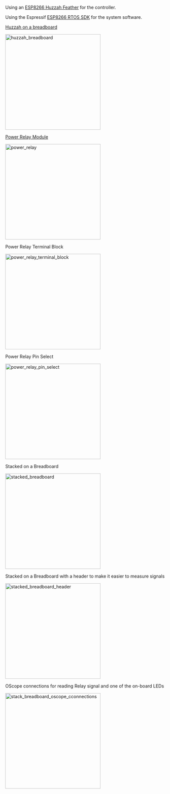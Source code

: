 

Using an [ESP8266 Huzzah Feather](https://www.adafruit.com/product/2821) for the controller.

Using the Espressif [ESP8266 RTOS SDK](https://docs.espressif.com/projects/esp8266-rtos-sdk/en/latest/index.html) for the system software.


[Huzzah on a breadboard](https://www.adafruit.com/product/2821)

[<img alt="huzzah_breadboard" src="./huzzah_breadboard.png" width="300" />](huzzah_breadboard)


[Power Relay Module]()

[<img alt="power_relay" src="./power_relay.png" width="300" />](power_relay)


Power Relay Terminal Block

[<img alt="power_relay_terminal_block" src="./power_relay_terminal_block.png" width="300" />](power_relay_terminal_block)


Power Relay Pin Select

[<img alt="power_relay_pin_select" src="./power_relay_pin_select.png" width="300" />](power_relay_pin_select)


Stacked on a Breadboard

[<img alt="stacked_breadboard" src="./stacked_breadboard.png" width="300" />](stacked_breadboard)


Stacked on a Breadboard with a header to make it easier to measure signals

[<img alt="stacked_breadboard_header" src="./stacked_breadboard_header.png" width="300" />](stacked_breadboard_header)


OScope connections for reading Relay signal and one of the on-board LEDs

[<img alt="stack_breadboard_oscope_cconnections" src="./stack_breadboard_oscope_cconnections.png" width="300" />](stack_breadboard_oscope_cconnections)


